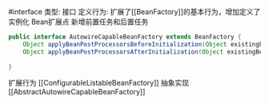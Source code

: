 #interface
类型: 接口
定义行为:
扩展了[[BeanFactory]]的基本行为，增加定义了实例化 Bean扩展点 新增前置任务和后置任务

```java
public interface AutowireCapableBeanFactory extends BeanFactory {  
    Object applyBeanPostProcessorsBeforeInitialization(Object existingBean, String beanName) throws BeansException;  
    Object applyBeanPostProcessorsAfterInitialization(Object existingBean, String beanName) throws BeansException;  
  
}
```

扩展行为
[[ConfigurableListableBeanFactory]]
抽象实现
[[AbstractAutowireCapableBeanFactory]]